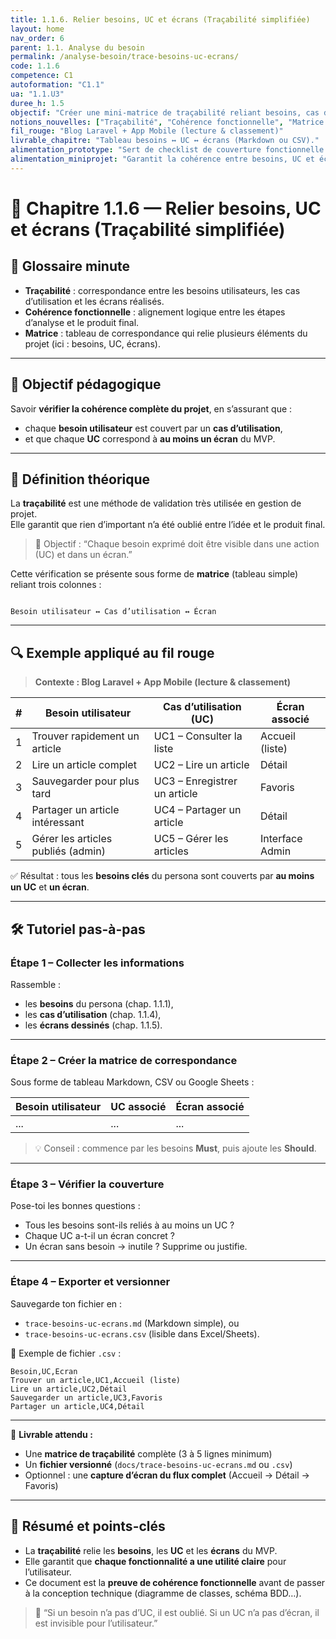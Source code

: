 ```yaml
---
title: 1.1.6. Relier besoins, UC et écrans (Traçabilité simplifiée)
layout: home
nav_order: 6
parent: 1.1. Analyse du besoin
permalink: /analyse-besoin/trace-besoins-uc-ecrans/
code: 1.1.6
competence: C1
autoformation: "C1.1"
ua: "1.1.U3"
duree_h: 1.5
objectif: "Créer une mini-matrice de traçabilité reliant besoins, cas d’utilisation (UC) et écrans du MVP."
notions_nouvelles: ["Traçabilité", "Cohérence fonctionnelle", "Matrice besoins-UC-écrans"]
fil_rouge: "Blog Laravel + App Mobile (lecture & classement)"
livrable_chapitre: "Tableau besoins ↔ UC ↔ écrans (Markdown ou CSV)."
alimentation_prototype: "Sert de checklist de couverture fonctionnelle pour le prototype MVP."
alimentation_miniprojet: "Garantit la cohérence entre besoins, UC et écrans dans le mini-projet."
---
```


# 📘 Chapitre 1.1.6 — Relier besoins, UC et écrans (Traçabilité simplifiée)

## 📒 Glossaire minute

- **Traçabilité** : correspondance entre les besoins utilisateurs, les cas d’utilisation et les écrans réalisés.  
- **Cohérence fonctionnelle** : alignement logique entre les étapes d’analyse et le produit final.  
- **Matrice** : tableau de correspondance qui relie plusieurs éléments du projet (ici : besoins, UC, écrans).  

---

## 🎯 Objectif pédagogique

Savoir **vérifier la cohérence complète du projet**, en s’assurant que :  
- chaque **besoin utilisateur** est couvert par un **cas d’utilisation**,  
- et que chaque **UC** correspond à **au moins un écran** du MVP.

---

## 🧠 Définition théorique

La **traçabilité** est une méthode de validation très utilisée en gestion de projet.  
Elle garantit que rien d’important n’a été oublié entre l’idée et le produit final.

> 💬 Objectif : “Chaque besoin exprimé doit être visible dans une action (UC) et dans un écran.”

Cette vérification se présente sous forme de **matrice** (tableau simple) reliant trois colonnes :
```

Besoin utilisateur ↔ Cas d’utilisation ↔ Écran

````

---

## 🔍 Exemple appliqué au fil rouge

> **Contexte : Blog Laravel + App Mobile (lecture & classement)**

| # | Besoin utilisateur | Cas d’utilisation (UC) | Écran associé |
|---|--------------------|------------------------|----------------|
| 1 | Trouver rapidement un article | UC1 – Consulter la liste | Accueil (liste) |
| 2 | Lire un article complet | UC2 – Lire un article | Détail |
| 3 | Sauvegarder pour plus tard | UC3 – Enregistrer un article | Favoris |
| 4 | Partager un article intéressant | UC4 – Partager un article | Détail |
| 5 | Gérer les articles publiés (admin) | UC5 – Gérer les articles | Interface Admin |

✅ Résultat : tous les **besoins clés** du persona sont couverts par **au moins un UC** et **un écran**.  

---

## 🛠 Tutoriel pas-à-pas

### Étape 1 – Collecter les informations
Rassemble :
- les **besoins** du persona (chap. 1.1.1),  
- les **cas d’utilisation** (chap. 1.1.4),  
- les **écrans dessinés** (chap. 1.1.5).

---

### Étape 2 – Créer la matrice de correspondance
Sous forme de tableau Markdown, CSV ou Google Sheets :

| Besoin utilisateur | UC associé | Écran associé |
|--------------------|-------------|----------------|
| ... | ... | ... |

> 💡 Conseil : commence par les besoins **Must**, puis ajoute les **Should**.

---

### Étape 3 – Vérifier la couverture
Pose-toi les bonnes questions :
- Tous les besoins sont-ils reliés à au moins un UC ?  
- Chaque UC a-t-il un écran concret ?  
- Un écran sans besoin → inutile ? Supprime ou justifie.

---

### Étape 4 – Exporter et versionner
Sauvegarde ton fichier en :  
- `trace-besoins-uc-ecrans.md` (Markdown simple), ou  
- `trace-besoins-uc-ecrans.csv` (lisible dans Excel/Sheets).

📄 Exemple de fichier `.csv` :
```csv
Besoin,UC,Ecran
Trouver un article,UC1,Accueil (liste)
Lire un article,UC2,Détail
Sauvegarder un article,UC3,Favoris
Partager un article,UC4,Détail
````

---

📄 **Livrable attendu :**

* Une **matrice de traçabilité** complète (3 à 5 lignes minimum)
* Un **fichier versionné** (`docs/trace-besoins-uc-ecrans.md` ou `.csv`)
* Optionnel : une **capture d’écran du flux complet** (Accueil → Détail → Favoris)

---

## 🧾 Résumé et points-clés

* La **traçabilité** relie les **besoins**, les **UC** et les **écrans** du MVP.
* Elle garantit que **chaque fonctionnalité a une utilité claire** pour l’utilisateur.
* Ce document est la **preuve de cohérence fonctionnelle** avant de passer à la conception technique (diagramme de classes, schéma BDD…).

> 🎯 “Si un besoin n’a pas d’UC, il est oublié.
> Si un UC n’a pas d’écran, il est invisible pour l’utilisateur.”


